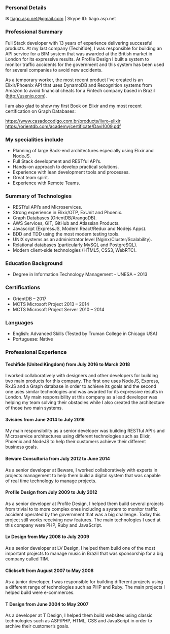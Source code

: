 ### Personal Details

✉  tiago.asp.net@gmail.com | Skype ID: tiago.asp.net

### Professional Summary

Full Stack developer with 13 years of experience delivering successful products. At my last company (Techifide), I was responsible for building an API service for a BIM system that was awarded at the British market in London for its expressive results. At Profile Design I built a system to monitor traffic accidents for the government and this system has been used for several companies to avoid new accidents.

As a temporary worker, the most recent product I’ve created is an Elixir/Phoenix API that uses DynamoDB and Recognition systems from Amazon to avoid financial cheats for a Fintech company based in Brazil (http://useniq.com).

I am also glad to show my first Book on Elixir and my most recent certification on Graph Databases:

https://www.casadocodigo.com.br/products/livro-elixir
https://orientdb.com/academy/certificate/Davi1009.pdf


### My specialities include

- Planning of large Back-end architectures especially using Elixir and NodeJS.
- Full Stack development and RESTful API’s.
- Hands-on approach to develop practical solutions.
- Experience with lean development tools and processes.
- Great team spirit.
- Experience with Remote Teams.

### Summary of Technologies

- RESTful API’s and Microservices.
- Strong experience in Elixir/OTP, ExUnit and Phoenix.
- Graph Databases (OrientDB/ArangoDB).
- AWS Services, GIT, GitHub and Atlassian Products.
- Javascript (ExpressJS, Modern React/Redux and Nodejs Apps).
- BDD and TDD using the most modern testing tools.
- UNIX systems as an administrator level (Nginx/Cluster/Scalability).
- Relational databases (particularly MySQL and PostgreSQL).
- Modern client-side technologies (HTML5, CSS3, WebRTC).

### Education Background

- Degree in Information Technology Management - UNESA – 2013

### Certifications

- OrientDB – 2017
- MCTS Microsoft Project 2013 – 2014
- MCTS Microsoft Project Server 2010 – 2014

### Languages

- English: Advanced Skills (Tested by Truman College in Chicago USA)
- Portuguese: Native

### Professional Experience

#### Techifide (United Kingdom) from July 2016 to March 2018

I worked collaboratively with designers and other developers for building two main products for this company. The first one uses NodeJS, Express, RxJS and a Graph database in order to achieve its goals and the second one uses similar technologies and was awarded for its expressive results in London. My main responsibility at this company as a lead developer was helping my team solving their obstacles while I also created the architecture of those two main systems.

#### 3visões from June 2014 to July 2016

My main responsibility as a senior developer was building RESTful API’s and Microservice architectures using different technologies such as Elixir, Phoenix and NodeJS to help their customers achieve their different business goals.

#### Beware Consultoria from July 2012 to June 2014

As a senior developer at Beware, I worked collaboratively with experts in projects management to help them build a digital system that was capable of real time technology to manage projects.

#### Profile Design from July 2009 to July 2012

As a senior developer at Profile Design, I helped them build several projects from trivial to to more complex ones including a system to monitor traffic accident operated by the government that was a big challenge. Today this project still works receiving new features. The main technologies I used at this company were PHP, Ruby and JavaScript.

#### Lv Design from May 2008 to July 2009

As a senior developer at LV Design, I helped them build one of the most important projects to manage music in Brazil that was sponsorship for a big company called TIM.

#### Clicksoft from August 2007 to May 2008

As a junior developer, I was responsible for building different projects using a different range of technologies such as PHP and Ruby. The main projects I helped build were e-commerces.

#### T Design from June 2004 to May 2007

As a developer at T Design, I helped them build websites using classic technologies such as ASP/PHP, HTML, CSS and JavaScript  in order to archive their customer’s goals. 
